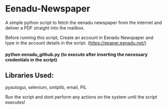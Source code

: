# Eenadu-Newspaper
A simple python script to fetch the eenadu newspaper from the internet and deliver a PDF straight into the mailbox.

Before running this script, Create an account in Eenadu Newspaper and type in the account details in the script. (https://epaper.eenadu.net/)

#### python eenadu_github.py (to execute after inserting the necessary credentials in the script)

## Libraries Used:

pyautogui, selenium, smtplib, email, PIL

Run the script and dont perform any actions on the system until the script executes!
